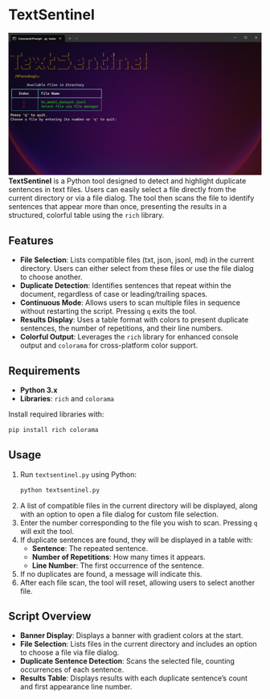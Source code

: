 
# TextSentinel
![Banner](https://raw.githubusercontent.com/npcHamza/TextSentinel/refs/heads/main/banner.png)
**TextSentinel** is a Python tool designed to detect and highlight duplicate sentences in text files. Users can easily select a file directly from the current directory or via a file dialog. The tool then scans the file to identify sentences that appear more than once, presenting the results in a structured, colorful table using the `rich` library.

## Features
- **File Selection**: Lists compatible files (txt, json, jsonl, md) in the current directory. Users can either select from these files or use the file dialog to choose another.
- **Duplicate Detection**: Identifies sentences that repeat within the document, regardless of case or leading/trailing spaces.
- **Continuous Mode**: Allows users to scan multiple files in sequence without restarting the script. Pressing `q` exits the tool.
- **Results Display**: Uses a table format with colors to present duplicate sentences, the number of repetitions, and their line numbers.
- **Colorful Output**: Leverages the `rich` library for enhanced console output and `colorama` for cross-platform color support.

## Requirements
- **Python 3.x**
- **Libraries**: `rich` and `colorama`

Install required libraries with:
```bash
pip install rich colorama
```

## Usage
1. Run `textsentinel.py` using Python:
   ```bash
   python textsentinel.py
   ```
2. A list of compatible files in the current directory will be displayed, along with an option to open a file dialog for custom file selection.
3. Enter the number corresponding to the file you wish to scan. Pressing `q` will exit the tool.
4. If duplicate sentences are found, they will be displayed in a table with:
   - **Sentence**: The repeated sentence.
   - **Number of Repetitions**: How many times it appears.
   - **Line Number**: The first occurrence of the sentence.
5. If no duplicates are found, a message will indicate this.
6. After each file scan, the tool will reset, allowing users to select another file.

## Script Overview
- **Banner Display**: Displays a banner with gradient colors at the start.
- **File Selection**: Lists files in the current directory and includes an option to choose a file via file dialog.
- **Duplicate Sentence Detection**: Scans the selected file, counting occurrences of each sentence.
- **Results Table**: Displays results with each duplicate sentence’s count and first appearance line number.
